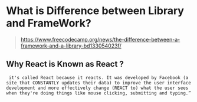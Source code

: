 # What is Difference between Library and FrameWork?

>https://www.freecodecamp.org/news/the-difference-between-a-framework-and-a-library-bd133054023f/



## Why React is Known as React ?
```
 it's called React because it reacts. It was developed by Facebook (a site that CONSTANTLY updates their data) to improve the user interface development and more effectively change (REACT to) what the user sees when they're doing things like mouse clicking, submitting and typing.”
 ```